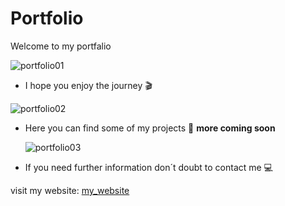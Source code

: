 # Portfolio
Welcome to my portfalio 

![portfolio01](https://github.com/ruben-duarte/Portfolio/assets/107430911/5e391046-1686-4ee7-aed0-1dcc1e26d484)

* I hope you enjoy the journey 🎬

![portfolio02](https://github.com/ruben-duarte/Portfolio/assets/107430911/3855451d-02c9-4d2c-9ec9-8b529511289d)

* Here you can find some of my projects 🎨
  **more coming soon**

  ![portfolio03](https://github.com/ruben-duarte/Portfolio/assets/107430911/55d2a0e4-12d3-48f9-85cc-586a80422261)

* If you need further information don´t doubt to contact me 💻

visit my website: [my_website](https://ruben-duarte.github.io/Portfolio/)
